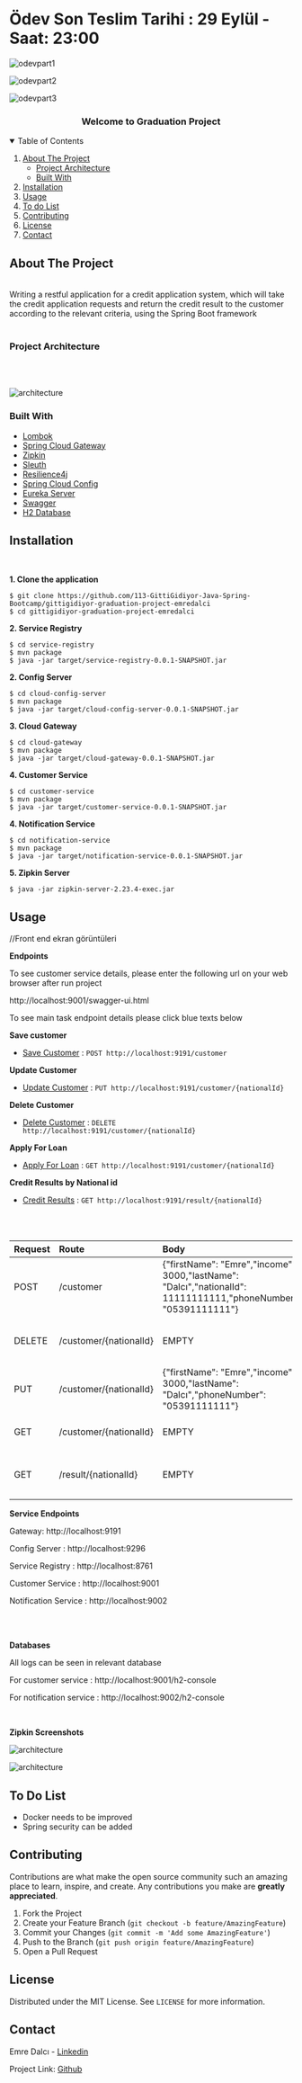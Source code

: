 # Ödev Son Teslim Tarihi : 29 Eylül - Saat: 23:00



![odevpart1](https://user-images.githubusercontent.com/45206582/133460137-dbd5583e-1ac9-426f-a6f0-abf5983f6fd6.PNG)


![odevpart2](https://user-images.githubusercontent.com/45206582/133460164-f0b61470-f3e9-49cb-8b0e-8ae9afb45e2e.PNG)


![odevpart3](https://user-images.githubusercontent.com/45206582/133460177-2e2e561e-e1ac-4c42-96a7-5bce51eb8228.PNG)

<h3 align="center">Welcome to Graduation Project</h3>

<details open="open">
  <summary>Table of Contents</summary>
  <ol>
    <li>
      <a href="#about-the-project">About The Project</a>
      <ul>
        <li><a href="#project-architecture">Project Architecture</a></li>
      </ul>
      <ul>
        <li><a href="#built-with">Built With</a></li>
      </ul>
    </li>
    <li>
     <a href="#installation">Installation</a>
    </li>
    <li>
      <a href="#usage">Usage</a>
    </li>
    <li>
      <a href="#todo">To do List</a>
    </li>
    <li>
        <a href="#contributing">Contributing</a>
    </li>
    <li>
        <a href="#license">License</a>
    </li>
    <li>
        <a href = "#contact">Contact</a>
    </li>
  </ol>
</details>

## About The Project
<br/>
Writing a restful application for a credit application system, which will take the credit application requests and return the credit result to the customer according to the relevant criteria, using the Spring Boot framework
<br/>
<br/>

### Project Architecture
<br/>
<br/>


![architecture](doc/architecture.jpg)


### Built With

* [Lombok](https://projectlombok.org/)
* [Spring Cloud Gateway](https://spring.io/projects/spring-cloud-gateway#overview)
* [Zipkin](https://zipkin.io/)
* [Sleuth](https://spring.io/projects/spring-cloud-sleuth)
* [Resilience4j](https://resilience4j.readme.io/docs)
* [Spring Cloud Config](https://cloud.spring.io/spring-cloud-config/reference/html/)
* [Eureka Server](https://cloud.spring.io/spring-cloud-netflix/reference/html/)
* [Swagger](https://swagger.io/tools/swagger-ui/)
* [H2 Database](https://www.h2database.com/html/main.html)


## Installation
<br/>

**1. Clone the application**

```shell
$ git clone https://github.com/113-GittiGidiyor-Java-Spring-Bootcamp/gittigidiyor-graduation-project-emredalci
$ cd gittigidiyor-graduation-project-emredalci
```
**2. Service Registry**

  ```shell
  $ cd service-registry
  $ mvn package
  $ java -jar target/service-registry-0.0.1-SNAPSHOT.jar
  ```
**2. Config Server**

  ```shell
  $ cd cloud-config-server
  $ mvn package
  $ java -jar target/cloud-config-server-0.0.1-SNAPSHOT.jar
  ```

**3. Cloud Gateway**

  ```shell
  $ cd cloud-gateway
  $ mvn package
  $ java -jar target/cloud-gateway-0.0.1-SNAPSHOT.jar
  ```

**4. Customer Service**

  ```shell
  $ cd customer-service
  $ mvn package
  $ java -jar target/customer-service-0.0.1-SNAPSHOT.jar
  ```

**4. Notification Service**

  ```shell
  $ cd notification-service
  $ mvn package
  $ java -jar target/notification-service-0.0.1-SNAPSHOT.jar
  ```

**5. Zipkin Server**
  ```shell
  $ java -jar zipkin-server-2.23.4-exec.jar
  ```


## Usage

//Front end ekran görüntüleri



**Endpoints**
<p>To see customer service details, please enter the following url on your web browser after run project</p>
<p>http://localhost:9001/swagger-ui.html</p>

<p>To see main task endpoint details please click blue texts below</p>

**Save customer**
* [Save Customer](doc/save-customer.md) : `POST http://localhost:9191/customer`

**Update Customer**
* [Update Customer](doc/update-customer.md) : `PUT http://localhost:9191/customer/{nationalId}`

**Delete Customer**
* [Delete Customer](doc/delete-customer.md) : `DELETE http://localhost:9191/customer/{nationalId}`

**Apply For Loan**
* [Apply For Loan](doc/apply-for-loan.md) : `GET http://localhost:9191/customer/{nationalId}`

**Credit Results by National id**
* [Credit Results](doc/credit-result.md) : `GET http://localhost:9191/result/{nationalId}`

<br/>
<br/>

| Request   | Route    | Body                       |  Description |
| :-------- | :------- | :------------------------- | :------------|
| POST      | /customer | {"firstName": "Emre","income": 3000,"lastName": "Dalcı","nationalId": 11111111111,"phoneNumber": "05391111111"} | Save Customer  |
| DELETE    | /customer/{nationalId} | EMPTY | Delete customer by national id  |
| PUT       | /customer/{nationalId} | {"firstName": "Emre","income": 3000,"lastName": "Dalcı","phoneNumber": "05391111111"} | Update customer by national id  |
| GET       | /customer/{nationalId} | EMPTY | Apply for loan by nationalId  |
| GET       | /result/{nationalId} | EMPTY | List all credit results by national id  |


**Service Endpoints**

<p>Gateway: http://localhost:9191</p>
<p>Config Server : http://localhost:9296</p>
<p>Service Registry : http://localhost:8761</p>
<p>Customer Service : http://localhost:9001</p>
<p>Notification Service : http://localhost:9002</p>

<br/>
<br/>



**Databases**

<p>All logs can be seen in relevant database</p>
<p>For customer service : http://localhost:9001/h2-console</p>
<p>For notification service : http://localhost:9002/h2-console</p>

<br/>


**Zipkin Screenshots**

![architecture](doc/zipkin-customer-service2.png)

![architecture](doc/zipkin-dependencies.png)

## To Do List

* Docker needs to be improved
* Spring security can be added


## Contributing

Contributions are what make the open source community such an amazing place to learn, inspire, and create. Any contributions you make are **greatly appreciated**.

1. Fork the Project
2. Create your Feature Branch (`git checkout -b feature/AmazingFeature`)
3. Commit your Changes (`git commit -m 'Add some AmazingFeature'`)
4. Push to the Branch (`git push origin feature/AmazingFeature`)
5. Open a Pull Request

## License

Distributed under the MIT License. See `LICENSE` for more information.

## Contact

Emre Dalcı - [Linkedin](https://www.linkedin.com/in/emredalci/)

Project Link: [Github](https://github.com/113-GittiGidiyor-Java-Spring-Bootcamp/gittigidiyor-graduation-project-emredalci)
